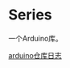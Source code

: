 # Series
一个Arduino库。

[arduino仓库日志](http://downloads.arduino.cc/libraries/logs/github.com/gspsp/Series/)
